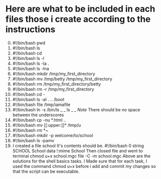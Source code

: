# Here are what to be included in each files those i create according to the instructions

0. #!/bin/bash
pwd
1. #!/bin/bash
ls
2.  #!/bin/bash
cd
3. #!/bin/bash
ls -l
4. #!/bin/bash
ls -la .
5. #!/bin/bash
ls -lna
6. #!/bin/bash
mkdir /tmp/my_first_directory
7. #!/bin/bash
mv /tmp/betty /tmp/my_first_directory
8. #!/bin/bash
rm /tmp/my_first_directory/betty
9. #!/bin/bash
rm -r /tmp/my_first_directory
10. #!/bin/bash
cd -
11. #!/bin/bash
ls -al . .. /boot
12. #!/bin/bash
file /tmp/iamafile
13. #!/bin/bash
ln -s /bin/ls  _ _ ls _ _
*Note* There should be no space between the underscores
14. #!/bin/bash
cp -nu *.html ..
15. #!/bin/bash
mv [[:upper:]]* /tmp/u
16. #!/bin/bash
rm *~
17. #!/bin/bash
mkdir -p welcome/to/school
18. #!/bin/bash
ls -pamv
19. I created a file school
It's contents should be.
#!/bin/bash
0 string SCHOOL School data
!:mime School
Then closed file and went to terminal
chmod u+x school.mgc
file -C -m school.mgc
Above are the solutions for the shell basics tasks. I Made sure that for each task, I used the command chmod u+x <file name> before i add and commit my changes so that the script can be executable.
